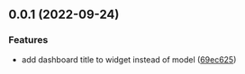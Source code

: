 ## 0.0.1 (2022-09-24)


### Features

* add dashboard title to widget instead of model ([69ec625](https://github.com/LuisBurgos/resonant_ui/commit/69ec6256565ece51854c62f28b7be14a30e98bfb))




